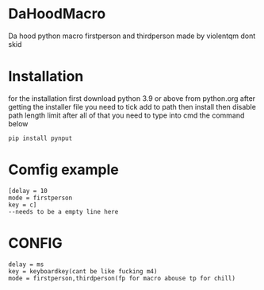 # DaHoodMacro
Da hood python macro firstperson and thirdperson
made by violentqm dont skid

# Installation

for the installation first download python 3.9 or above from
python.org
after getting the installer file you need to tick add to path then install then disable path length limit
after all of that you need to type into cmd the command below

```
pip install pynput
```

# Comfig example
```
[delay = 10
mode = firstperson
key = c]
--needs to be a empty line here
```

# CONFIG
```
delay = ms
key = keyboardkey(cant be like fucking m4)
mode = firstperson,thirdperson(fp for macro abouse tp for chill)
```
